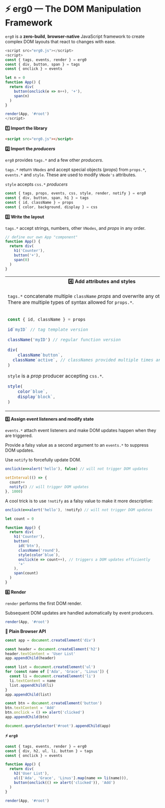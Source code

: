 ﻿# ⚡ **erg0** — The DOM Manipulation Framework

`erg0` is a **zero-build**, **browser-native** JavaScript framework
to create complex DOM layouts that react to changes with ease.

```js
<script src="erg0.js"></script>
<script>
const { tags, events, render } = erg0
const { div, button, span } = tags
const { onclick } = events

let n = 0
function App() {
  return div(
    button(onclick(e => n++), '+'),
    span(n)
  )
}

render(App, '#root')
</script>
```

**1️⃣ Import the library**

```html
<script src="erg0.js"></script>
```

**2️⃣ Import the *producers***

<div style="max-width: 600px;">

`erg0` provides `tags.*` and a few other *producers*.

`tags.*` return `VNodes` and accept special objects (*props*) from `props.*`, `events.*` and `style`. These are used to modify `VNode's` attributes.

`style` accepts `css.*` *producers*

</div>

```js
const { tags, props, events, css, style, render, notify } = erg0
const { div, button, span, h1 } = tags
const { id, className } = props
const { color, background, display } = css
```

**3️⃣ Write the layout**

`tags.*` accept strings, numbers, other `VNodes`, and *props* in any order.

```js
// define our own App "component"
function App() {
  return div(
    h1('Counter'),
    button('+'),
    span(0)
  )
}
```



<table>
<tr><th>4️⃣ Add attributes and styles</th></tr>

<tr><td>

`tags.*` concatenate multiple `className` *props* and overwrite any other *props*. There are multiple types of syntax allowed for `props.*`. 

</td></tr>

<tr><td>

```js
const { id, className } = props

id`myID` // tag template version

className('myID') // regular function version

div(
    className`button`,
  className`active`, // classNames provided multiple times are concatenated
)
```

`style` is a *prop* producer accepting `css.*`.

```js
style(
    color`blue`,
    display`block`,
)
```

</td></tr>
</table>

**5️⃣ Assign event listeners and modify state**

`events.*` attach event listeners and make DOM updates happen when they are triggered.

Provide a falsy value as a second argument to an `events.*` to suppress DOM updates.

Use `notify` to forcefully update DOM.

```js
onclick(e=>alert('hello'), false) // will not trigger DOM updates

setInterval(() => {
  count++
  notify() // will trigger DOM updates
}, 1000)
```

A cool trick is to use `!notify` as a falsy value to make it more descriptive:

```js
onclick(e=>alert('hello'), !notify) // will not trigger DOM updates
```

```js
let count = 0

function App() {
  return div(
    h1('Counter'),
    button(
      id('btn'),
      className('round'),
      style(color`blue`),
      onclick(e => count++), // triggers a DOM updates efficiently
      '+'
    ),
    span(count)
  )
}
```

**6️⃣ Render**

`render` performs the first DOM render.

Subsequent DOM updates are handled automatically by event producers.

```js
render(App, '#root')
```

**🥀 Plain Browser API**

```js
const app = document.createElement('div')

const header = document.createElement('h2')
header.textContent = 'User List'
app.appendChild(header)

const list = document.createElement('ul')
for (const name of ['Ada', 'Grace', 'Linus']) {
  const li = document.createElement('li')
  li.textContent = name
  list.appendChild(li)
}
app.appendChild(list)

const btn = document.createElement('button')
btn.textContent = 'Add'
btn.onclick = () => alert('clicked')
app.appendChild(btn)

document.querySelector('#root').appendChild(app)
```

**⚡ `erg0`**

```js
const { tags, events, render } = erg0
const { div, h2, ul, li, button } = tags
const { onclick } = events

function App() {
  return div(
    h2('User List'),
    ul(['Ada', 'Grace', 'Linus'].map(name => li(name))),
    button(onclick(() => alert('clicked')), 'Add')
  )
}

render(App, '#root')
```
